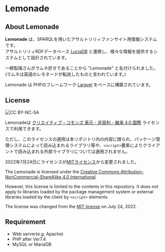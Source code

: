 # Lemonade

## About Lemonade

**Lemonade** は、SPARQLを用いたアサルトリリィファンサイト用情報システムです。  
アサルトリリィRDFデータベース [LuciaDB](https://github.com/Assault-Lily/LuciaDB) と連携し、様々な情報を提供するシステムとして設計されています。

一柳梨璃さんがラムネ好きであることから "Lemonade" と名付けられました。  
(ラムネは英語のレモネードが転訛したものと言われています。)

Lemonade は PHPのフレームワーク [Laravel](https://laravel.com/) をベースに構築されています。

## License

![CC BY-NC-SA](https://licensebuttons.net/l/by-nc-sa/4.0/88x31.png)

Lemonadeは [クリエイティブ・コモンズ 表示 - 非営利 - 継承 4.0 国際](https://creativecommons.org/licenses/by-nc-sa/4.0/deed.ja) ライセンスで利用できます。

ただし、このライセンスの適用は本リポジトリ内の内容に限られ、パッケージ管理システムによって読み込まれるライブラリ等や、`<script>`要素によりクライアントで読み込まれる外部ライブラリについては適用されません。

2022年7月24日にライセンスが[MITライセンス](https://opensource.org/licenses/MIT)から変更されました。

The Lemonade is licensed under the [Creative Commons Attribution-NonCommercial-ShareAlike 4.0 International](https://creativecommons.org/licenses/by-nc-sa/4.0/deed).

However, this license is limited to the contents in this repository. It does not apply to libraries loaded by the package management system or external libraries loaded by the client by `<script>` elements.

The license was changed from the [MIT license](https://opensource.org/licenses/MIT) on July 24, 2022.

## Requirement

* Web server(e.g. Apache)
* PHP after Ver7.4
* MySQL or MariaDB
